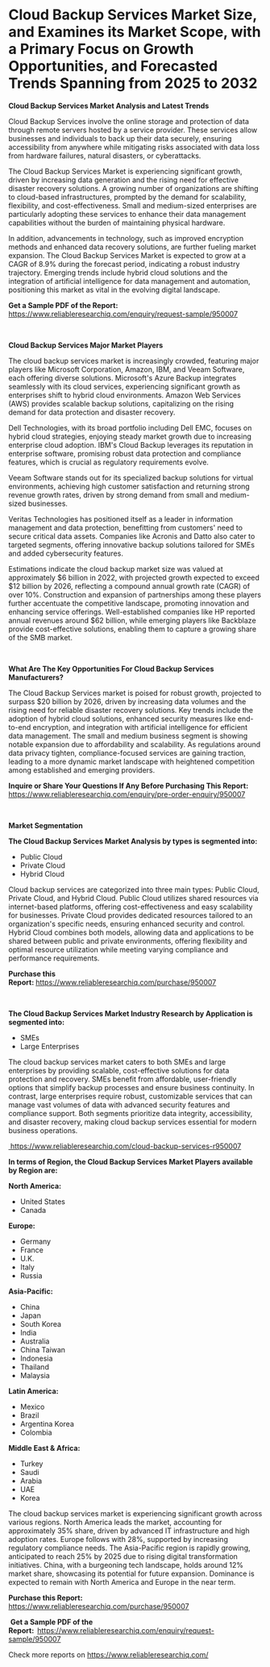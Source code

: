<p><h1>Cloud Backup Services Market Size, and Examines its Market Scope, with a Primary Focus on Growth Opportunities, and Forecasted Trends Spanning from 2025 to 2032</h1></p><p><strong>Cloud Backup Services Market Analysis and Latest Trends</strong></p>
<p><p>Cloud Backup Services involve the online storage and protection of data through remote servers hosted by a service provider. These services allow businesses and individuals to back up their data securely, ensuring accessibility from anywhere while mitigating risks associated with data loss from hardware failures, natural disasters, or cyberattacks. </p><p>The Cloud Backup Services Market is experiencing significant growth, driven by increasing data generation and the rising need for effective disaster recovery solutions. A growing number of organizations are shifting to cloud-based infrastructures, prompted by the demand for scalability, flexibility, and cost-effectiveness. Small and medium-sized enterprises are particularly adopting these services to enhance their data management capabilities without the burden of maintaining physical hardware.</p><p>In addition, advancements in technology, such as improved encryption methods and enhanced data recovery solutions, are further fueling market expansion. The Cloud Backup Services Market is expected to grow at a CAGR of 8.9% during the forecast period, indicating a robust industry trajectory. Emerging trends include hybrid cloud solutions and the integration of artificial intelligence for data management and automation, positioning this market as vital in the evolving digital landscape.</p></p>
<p><strong>Get a Sample PDF of the Report:&nbsp;</strong> <a href="https://www.reliableresearchiq.com/enquiry/request-sample/950007?utm_campaign=2927&utm_medium=2&utm_source=Github&utm_content=ia&utm_term=07032025&utm_id=cloud-backup-services">https://www.reliableresearchiq.com/enquiry/request-sample/950007</a></p>
<p>&nbsp;</p>
<p><strong>Cloud Backup Services Major Market Players</strong></p>
<p><p>The cloud backup services market is increasingly crowded, featuring major players like Microsoft Corporation, Amazon, IBM, and Veeam Software, each offering diverse solutions. Microsoft's Azure Backup integrates seamlessly with its cloud services, experiencing significant growth as enterprises shift to hybrid cloud environments. Amazon Web Services (AWS) provides scalable backup solutions, capitalizing on the rising demand for data protection and disaster recovery.</p><p>Dell Technologies, with its broad portfolio including Dell EMC, focuses on hybrid cloud strategies, enjoying steady market growth due to increasing enterprise cloud adoption. IBM's Cloud Backup leverages its reputation in enterprise software, promising robust data protection and compliance features, which is crucial as regulatory requirements evolve.</p><p>Veeam Software stands out for its specialized backup solutions for virtual environments, achieving high customer satisfaction and returning strong revenue growth rates, driven by strong demand from small and medium-sized businesses.</p><p>Veritas Technologies has positioned itself as a leader in information management and data protection, benefitting from customers' need to secure critical data assets. Companies like Acronis and Datto also cater to targeted segments, offering innovative backup solutions tailored for SMEs and added cybersecurity features.</p><p>Estimations indicate the cloud backup market size was valued at approximately $6 billion in 2022, with projected growth expected to exceed $12 billion by 2026, reflecting a compound annual growth rate (CAGR) of over 10%. Construction and expansion of partnerships among these players further accentuate the competitive landscape, promoting innovation and enhancing service offerings. Well-established companies like HP reported annual revenues around $62 billion, while emerging players like Backblaze provide cost-effective solutions, enabling them to capture a growing share of the SMB market.</p></p>
<p>&nbsp;</p>
<p><strong>What Are The Key Opportunities For Cloud Backup Services Manufacturers?</strong></p>
<p><p>The Cloud Backup Services market is poised for robust growth, projected to surpass $20 billion by 2026, driven by increasing data volumes and the rising need for reliable disaster recovery solutions. Key trends include the adoption of hybrid cloud solutions, enhanced security measures like end-to-end encryption, and integration with artificial intelligence for efficient data management. The small and medium business segment is showing notable expansion due to affordability and scalability. As regulations around data privacy tighten, compliance-focused services are gaining traction, leading to a more dynamic market landscape with heightened competition among established and emerging providers.</p></p>
<p><strong>Inquire or Share Your Questions If Any Before Purchasing This Report:</strong> <a href="https://www.reliableresearchiq.com/enquiry/pre-order-enquiry/950007?utm_campaign=2927&utm_medium=2&utm_source=Github&utm_content=ia&utm_term=07032025&utm_id=cloud-backup-services">https://www.reliableresearchiq.com/enquiry/pre-order-enquiry/950007</a></p>
<p>&nbsp;</p>
<p><strong>Market Segmentation</strong></p>
<p><strong>The Cloud Backup Services Market Analysis by types is segmented into:</strong></p>
<p><ul><li>Public Cloud</li><li>Private Cloud</li><li>Hybrid Cloud</li></ul></p>
<p><p>Cloud backup services are categorized into three main types: Public Cloud, Private Cloud, and Hybrid Cloud. Public Cloud utilizes shared resources via internet-based platforms, offering cost-effectiveness and easy scalability for businesses. Private Cloud provides dedicated resources tailored to an organization's specific needs, ensuring enhanced security and control. Hybrid Cloud combines both models, allowing data and applications to be shared between public and private environments, offering flexibility and optimal resource utilization while meeting varying compliance and performance requirements.</p></p>
<p><strong>Purchase this Report:&nbsp;</strong><a href="https://www.reliableresearchiq.com/purchase/950007?utm_campaign=2927&utm_medium=2&utm_source=Github&utm_content=ia&utm_term=07032025&utm_id=cloud-backup-services">https://www.reliableresearchiq.com/purchase/950007</a></p>
<p>&nbsp;</p>
<p><strong>The Cloud Backup Services Market Industry Research by Application is segmented into:</strong></p>
<p><ul><li>SMEs</li><li>Large Enterprises</li></ul></p>
<p><p>The cloud backup services market caters to both SMEs and large enterprises by providing scalable, cost-effective solutions for data protection and recovery. SMEs benefit from affordable, user-friendly options that simplify backup processes and ensure business continuity. In contrast, large enterprises require robust, customizable services that can manage vast volumes of data with advanced security features and compliance support. Both segments prioritize data integrity, accessibility, and disaster recovery, making cloud backup services essential for modern business operations.</p></p>
<p><a href="https://www.reliableresearchiq.com/cloud-backup-services-r950007?utm_campaign=2927&utm_medium=2&utm_source=Github&utm_content=ia&utm_term=07032025&utm_id=cloud-backup-services">&nbsp;https://www.reliableresearchiq.com/cloud-backup-services-r950007</a></p>
<p><strong>In terms of Region, the Cloud Backup Services Market Players available by Region are:</strong></p>
<p>
    <p> <strong> North America: </strong>
        <ul>
            <li>United States</li>
            <li>Canada</li>
        </ul>
        </p> 
    <p> <strong> Europe: </strong>
        <ul>
            <li>Germany</li>
            <li>France</li>
            <li>U.K.</li>
            <li>Italy</li>
            <li>Russia</li>
        </ul>
        </p> 
    <p> <strong> Asia-Pacific: </strong>
        <ul>
            <li>China</li>
            <li>Japan</li>
            <li>South Korea</li>
            <li>India</li>
            <li>Australia</li>
            <li>China Taiwan</li>
            <li>Indonesia</li>
            <li>Thailand</li>
            <li>Malaysia</li>
        </ul>
        </p> 
    <p> <strong> Latin America: </strong>
        <ul>
            <li>Mexico</li>
            <li>Brazil</li>
            <li>Argentina Korea</li>
            <li>Colombia</li>
        </ul>
        </p> 
    <p> <strong> Middle East & Africa: </strong>
        <ul>
            <li>Turkey</li>
            <li>Saudi</li>
            <li>Arabia</li>
            <li>UAE</li>
            <li>Korea</li>
        </ul>
    </p>
    </p>
<p><p>The cloud backup services market is experiencing significant growth across various regions. North America leads the market, accounting for approximately 35% share, driven by advanced IT infrastructure and high adoption rates. Europe follows with 28%, supported by increasing regulatory compliance needs. The Asia-Pacific region is rapidly growing, anticipated to reach 25% by 2025 due to rising digital transformation initiatives. China, with a burgeoning tech landscape, holds around 12% market share, showcasing its potential for future expansion. Dominance is expected to remain with North America and Europe in the near term.</p></p>
<p><strong>Purchase this Report: </strong><a href="https://www.reliableresearchiq.com/purchase/950007?utm_campaign=2927&utm_medium=2&utm_source=Github&utm_content=ia&utm_term=07032025&utm_id=cloud-backup-services">https://www.reliableresearchiq.com/purchase/950007</a></p>
<p>&nbsp;<strong>Get a Sample PDF of the Report:&nbsp;&nbsp;</strong><a href="https://www.reliableresearchiq.com/enquiry/request-sample/950007?utm_campaign=2927&utm_medium=2&utm_source=Github&utm_content=ia&utm_term=07032025&utm_id=cloud-backup-services">https://www.reliableresearchiq.com/enquiry/request-sample/950007</a></p>
<p><strong></strong></p>
<p>Check more reports on <a href="https://www.reliableresearchiq.com/?utm_campaign=2927&utm_medium=2&utm_source=Github&utm_content=ia&utm_term=07032025&utm_id=cloud-backup-services">https://www.reliableresearchiq.com/</a></p>